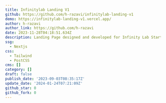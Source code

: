 ```yaml
---
title: Infinitylab Landing V1
github: https://github.com/h-razavi/infinitylab-landing-v1
demo: https://infinitylab-landing-v1.vercel.app/
author: h-razavi
author_link: https://github.com/h-razavi
date: 2023-11-28T04:18:51.634Z
description: Landing Page designed and developed for Infinity Lab Startup Studio
ssg:
  - Nextjs
css:
  - Tailwind
  - PostCSS
cms: []
category: []
draft: false
publish_date: '2023-09-03T08:35:17Z'
update_date: '2024-01-24T07:21:09Z'
github_star: 0
github_fork: 0
---
```

